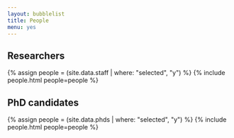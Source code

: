 ```yaml
---
layout: bubblelist
title: People
menu: yes
---
```


## Researchers

{% assign people = (site.data.staff | where: "selected", "y") %}
{% include people.html people=people %}

## PhD candidates

{% assign people = (site.data.phds | where: "selected", "y") %}
{% include people.html people=people %}
